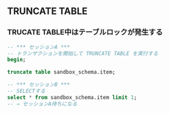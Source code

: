 ## TRUNCATE TABLE

### TRUCATE TABLE中はテーブルロックが発生する

```sql
-- *** セッションA ***
-- トランザクションを開始して TRUNCATE TABLE を実行する
begin;

truncate table sandbox_schema.item;

```

```sql
-- *** セッションB ***
-- SELECTする
select * from sandbox_schema.item limit 1;
-- → セッションA待ちになる
```



